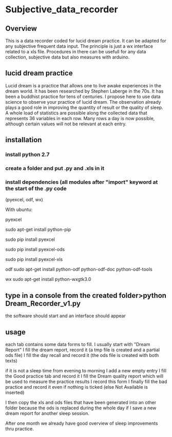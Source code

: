 # Subjective_data_recorder

## Overview
This is a data recorder coded for lucid dream practice. It can be adapted for any subjective frequent data input.
The principle is just a wx interface related to a xls file.
Procedures in there can be usefull for any data collection, subjective data but also measures with arduino.

## lucid dream practice
Lucid dream is a practice that allows one to live awake experiences in the dream world. It has been researched by Stephen Laberge in the 70s. It has been a buddhist practice for tens of centuries. 
I propose here to use data science to observe your practice of lucid dream. The observation already plays a good role in improving the quantity of result or the quality of sleep. A whole load of statistics are possible along the collected data that represents 36 variables in each row. Many rows a day is now possible, although certain values will not be relevant at each entry.

## installation

### install python 2.7 

### create a folder and put .py and .xls in it

### install dependencies (all modules after "import" keyword at the start of the .py code
(pyexcel, odf, wx)

With ubuntu:


pyexcel

sudo apt-get install python-pip

sudo pip install pyexcel

sudo pip install pyexcel-ods

sudo pip install pyexcel-xls

odf
sudo apt-get install python-odf python-odf-doc python-odf-tools

wx
sudo apt-get install python-wxgtk3.0



## type in a console from the created folder>python Dream_Recorder_v1.py


the software should start and an interface should appear

## usage
each tab contains some data forms to fill. I usually start with "Dream Report"
I fill the dream report, record it (a tmp file is created and a partial ods file)
I fill the day recall and record it (the ods file is created with both texts)

if it is not a sleep time from evening to morning I add a new empty entry
I fill the Good practice tab and record it
I fill the Dream quality report which will be used to measure the practice results
I record this form
I finally fill the bad practice and record it even if nothing is ticked (else Not Available is inserted)

I then copy the xls and ods files that have been generated into an other folder because the ods is replaced during the whole day if I save a new dream report for another sleep session.

After one month we already have good overview of sleep improvements thru practice.



